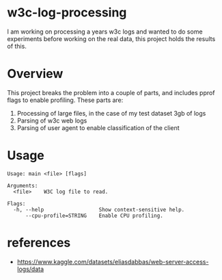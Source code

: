 # w3c-log-processing

I am working on processing a years w3c logs and wanted to do some experiments before working on the real data, this project holds the results of this.

# Overview

This project breaks the problem into a couple of parts, and includes pprof flags to enable profiling. These parts are:

1. Processing of large files, in the case of my test dataset 3gb of logs
2. Parsing of w3c web logs
3. Parsing of user agent to enable classification of the client

# Usage

```
Usage: main <file> [flags]

Arguments:
  <file>    W3C log file to read.

Flags:
  -h, --help                  Show context-sensitive help.
      --cpu-profile=STRING    Enable CPU profiling.
```

# references

* https://www.kaggle.com/datasets/eliasdabbas/web-server-access-logs/data
